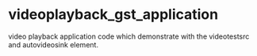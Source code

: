 # videoplayback_gst_application
video playback application code which demonstrate with the videotestsrc and autovideosink element.
